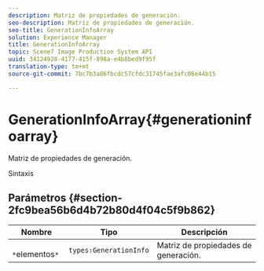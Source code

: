 ```yaml
---
description: Matriz de propiedades de generación.
seo-description: Matriz de propiedades de generación.
seo-title: GenerationInfoArray
solution: Experience Manager
title: GenerationInfoArray
topic: Scene7 Image Production System API
uuid: 34124928-4177-415f-898a-e4b8bed9f95f
translation-type: tm+mt
source-git-commit: 7bc7b3a86fbcdc57cfdc31745fae3afc06e44b15

---
```



# GenerationInfoArray{#generationinfoarray}

Matriz de propiedades de generación.

Sintaxis

## Parámetros {#section-2fc9bea56b6d4b72b80d4f04c5f9b862}

| Nombre | Tipo | Descripción |
|---|---|---|
| ` *`elementos`*` | `types:GenerationInfo` | Matriz de propiedades de generación. |

